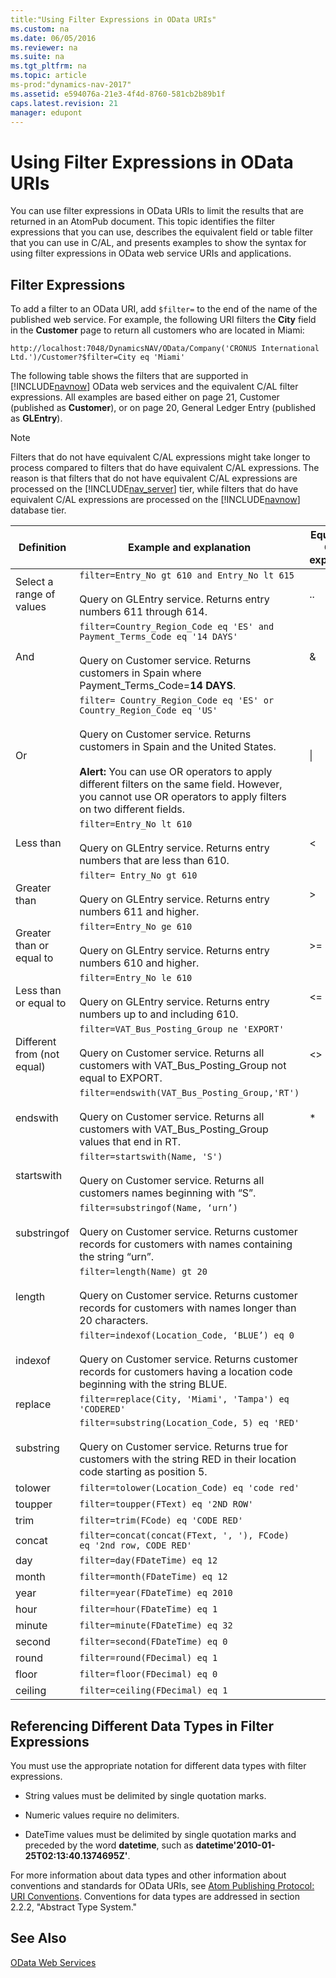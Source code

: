 ```yaml
---
title:"Using Filter Expressions in OData URIs"
ms.custom: na
ms.date: 06/05/2016
ms.reviewer: na
ms.suite: na
ms.tgt_pltfrm: na
ms.topic: article
ms-prod:"dynamics-nav-2017"
ms.assetid: e594076a-21e3-4f4d-8760-581cb2b89b1f
caps.latest.revision: 21
manager: edupont
---
```

# Using Filter Expressions in OData URIs
You can use filter expressions in OData URIs to limit the results that are returned in an AtomPub document. This topic identifies the filter expressions that you can use, describes the equivalent field or table filter that you can use in C\/AL, and presents examples to show the syntax for using filter expressions in OData web service URIs and applications.  
  
## Filter Expressions  
 To add a filter to an OData URI, add `$filter=` to the end of the name of the published web service. For example, the following URI filters the **City** field in the **Customer** page to return all customers who are located in Miami:  
  
```  
http://localhost:7048/DynamicsNAV/OData/Company('CRONUS International Ltd.')/Customer?$filter=City eq 'Miami'  
```  
  
 The following table shows the filters that are supported in [!INCLUDE[navnow](includes/navnow_md.md)] OData web services and the equivalent C\/AL filter expressions. All examples are based either on page 21, Customer \(published as **Customer**\), or on page 20, General Ledger Entry \(published as **GLEntry**\).  
  
> [!NOTE]  
>  Filters that do not have equivalent C\/AL expressions might take longer to process compared to filters that do have equivalent C\/AL expressions. The reason is that filters that do not have equivalent C\/AL expressions are processed on the [!INCLUDE[nav_server](includes/nav_server_md.md)] tier, while filters that do have equivalent C\/AL expressions are processed on the [!INCLUDE[navnow](includes/navnow_md.md)] database tier.  
  
|Definition|Example and explanation|Equivalent C\/AL expression|  
|----------------|-----------------------------|---------------------------------|  
|Select a range of values|`filter=Entry_No gt 610 and Entry_No lt 615`<br /><br /> Query on GLEntry service. Returns entry numbers 611 through 614.|..|  
|And|`filter=Country_Region_Code eq 'ES' and Payment_Terms_Code eq '14 DAYS'`<br /><br /> Query on Customer service. Returns customers in Spain where Payment\_Terms\_Code\=**14 DAYS**.|&|  
|Or|`filter= Country_Region_Code eq 'ES' or Country_Region_Code eq 'US'`<br /><br /> Query on Customer service. Returns customers in Spain and the United States.<br /><br /> **Alert:** You can use OR operators to apply different filters on the same field. However, you cannot use OR operators to apply filters on two different fields.|&#124;|  
|Less than|`filter=Entry_No lt 610`<br /><br /> Query on GLEntry service. Returns entry numbers that are less than 610.|\<|  
|Greater than|`filter= Entry_No gt 610`<br /><br /> Query on GLEntry service. Returns entry numbers 611 and higher.|\>|  
|Greater than or equal to|`filter=Entry_No ge 610`<br /><br /> Query on GLEntry service. Returns entry numbers 610 and higher.|\>\=|  
|Less than or equal to|`filter=Entry_No le 610`<br /><br /> Query on GLEntry service. Returns entry numbers up to and including 610.|\<\=|  
|Different from \(not equal\)|`filter=VAT_Bus_Posting_Group ne 'EXPORT'`<br /><br /> Query on Customer service. Returns all customers with VAT\_Bus\_Posting\_Group not equal to EXPORT.|\<\>|  
|endswith|`filter=endswith(VAT_Bus_Posting_Group,'RT')`<br /><br /> Query on Customer service. Returns all customers with VAT\_Bus\_Posting\_Group values that end in RT.|\*|  
|startswith|`filter=startswith(Name, 'S')`<br /><br /> Query on Customer service. Returns all customers names beginning with “S”.||  
|substringof|`filter=substringof(Name, ‘urn’)`<br /><br /> Query on Customer service. Returns customer records for customers with names containing the string “urn”.||  
|length|`filter=length(Name) gt 20`<br /><br /> Query on Customer service. Returns customer records for customers with names longer than 20 characters.||  
|indexof|`filter=indexof(Location_Code, ‘BLUE’) eq 0`<br /><br /> Query on Customer service. Returns customer records for customers having a location code beginning with the string BLUE.||  
|replace|`filter=replace(City, 'Miami', 'Tampa') eq 'CODERED'`||  
|substring|`filter=substring(Location_Code, 5) eq 'RED'`<br /><br /> Query on Customer service. Returns true for customers with the string RED in their location code starting as position 5.||  
|tolower|`filter=tolower(Location_Code) eq 'code red'`||  
|toupper|`filter=toupper(FText) eq '2ND ROW'`||  
|trim|`filter=trim(FCode) eq 'CODE RED'`||  
|concat|`filter=concat(concat(FText, ', '), FCode) eq '2nd row, CODE RED'`||  
|day|`filter=day(FDateTime) eq 12`||  
|month|`filter=month(FDateTime) eq 12`||  
|year|`filter=year(FDateTime) eq 2010`||  
|hour|`filter=hour(FDateTime) eq 1`||  
|minute|`filter=minute(FDateTime) eq 32`||  
|second|`filter=second(FDateTime) eq 0`||  
|round|`filter=round(FDecimal) eq 1`||  
|floor|`filter=floor(FDecimal) eq 0`||  
|ceiling|`filter=ceiling(FDecimal) eq 1`||  
  
## Referencing Different Data Types in Filter Expressions  
 You must use the appropriate notation for different data types with filter expressions.  
  
-   String values must be delimited by single quotation marks.  
  
-   Numeric values require no delimiters.  
  
-   DateTime values must be delimited by single quotation marks and preceded by the word **datetime**, such as **datetime'2010\-01\-25T02:13:40.1374695Z'**.  
  
 For more information about data types and other information about conventions and standards for OData URIs, see [Atom Publishing Protocol: URI Conventions](http://go.microsoft.com/fwlink/?LinkId=214635). Conventions for data types are addressed in section 2.2.2, "Abstract Type System."  
  
## See Also  
 [OData Web Services](OData-Web-Services.md)